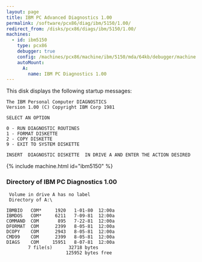 ```yaml
---
layout: page
title: IBM PC Advanced Diagnostics 1.00
permalink: /software/pcx86/diag/ibm/5150/1.00/
redirect_from: /disks/pcx86/diags/ibm/5150/1.00/
machines:
  - id: ibm5150
    type: pcx86
    debugger: true
    config: /machines/pcx86/machine/ibm/5150/mda/64kb/debugger/machine.xml
    autoMount:
      A:
        name: IBM PC Diagnostics 1.00
---
```


This disk displays the following startup messages:

    The IBM Personal Computer DIAGNOSTICS                                           
    Version 1.00 (C) Copyright IBM Corp 1981                                        
                                                                                    
    SELECT AN OPTION                                                                
                                                                                    
    0 - RUN DIAGNOSTIC ROUTINES                                                     
    1 - FORMAT DISKETTE                                                             
    2 - COPY DISKETTE                                                               
    9 - EXIT TO SYSTEM DISKETTE                                                     
                                                                                    
    INSERT  DIAGNOSTIC DISKETTE  IN DRIVE A AND ENTER THE ACTION DESIRED
 
{% include machine.html id="ibm5150" %}

### Directory of IBM PC Diagnostics 1.00

     Volume in drive A has no label
     Directory of A:\

    IBMBIO   COM*     1920   1-01-80  12:00a
    IBMDOS   COM*     6211   7-09-81  12:00a
    COMMAND  COM       895   7-22-81  12:00a
    DFORMAT  COM      2399   8-05-81  12:00a
    DCOPY    COM      2943   8-05-81  12:00a
    CMD99    COM      2399   8-05-81  12:00a
    DIAGS    COM     15951   8-07-81  12:00a
            7 file(s)      32718 bytes
                          125952 bytes free
